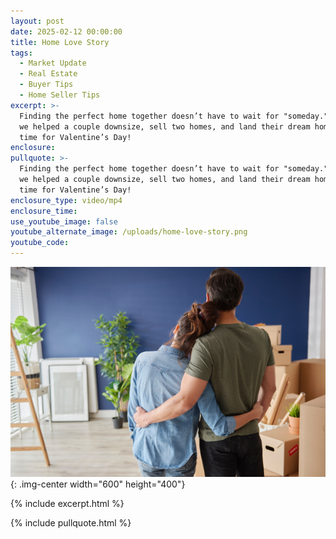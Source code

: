 ```yaml
---
layout: post
date: 2025-02-12 00:00:00
title: Home Love Story
tags:
  - Market Update
  - Real Estate
  - Buyer Tips
  - Home Seller Tips
excerpt: >-
  Finding the perfect home together doesn’t have to wait for "someday." See how
  we helped a couple downsize, sell two homes, and land their dream home—just in
  time for Valentine’s Day!
enclosure:
pullquote: >-
  Finding the perfect home together doesn’t have to wait for "someday." See how
  we helped a couple downsize, sell two homes, and land their dream home—just in
  time for Valentine’s Day!
enclosure_type: video/mp4
enclosure_time:
use_youtube_image: false
youtube_alternate_image: /uploads/home-love-story.png
youtube_code:
---
```

![](/uploads/home-love-story-1.png){: .img-center width="600" height="400"}

{% include excerpt.html %}

{% include pullquote.html %}